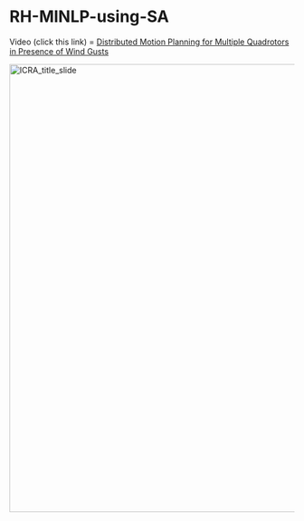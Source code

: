 # RH-MINLP-using-SA

Video (click this link) = [Distributed Motion Planning for Multiple Quadrotors in Presence of Wind Gusts](https://player.vimeo.com/video/681649174?h=4510f9c0da)

[<img width="791" alt="ICRA_title_slide" src="https://user-images.githubusercontent.com/55903569/155652074-23edd704-9e48-4038-a572-bd4b0016c1b8.png">](https://player.vimeo.com/video/681649174?h=4510f9c0da)


